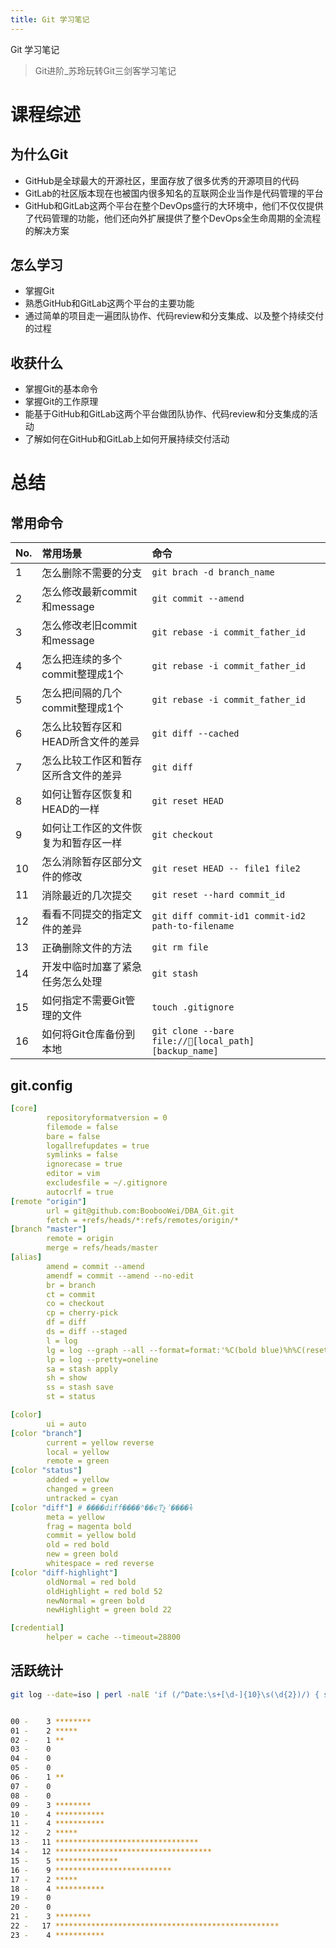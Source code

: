 ```yaml
---
title: Git 学习笔记
---
```


Git 学习笔记

> Git进阶_苏玲玩转Git三剑客学习笔记

# 课程综述

## 为什么Git

* GitHub是全球最大的开源社区，里面存放了很多优秀的开源项目的代码
* GitLab的社区版本现在也被国内很多知名的互联网企业当作是代码管理的平台
* GitHub和GitLab这两个平台在整个DevOps盛行的大环境中，他们不仅仅提供了代码管理的功能，他们还向外扩展提供了整个DevOps全生命周期的全流程的解决方案

## 怎么学习

* 掌握Git
* 熟悉GitHub和GitLab这两个平台的主要功能
* 通过简单的项目走一遍团队协作、代码review和分支集成、以及整个持续交付的过程

## 收获什么

* 掌握Git的基本命令
* 掌握Git的工作原理
* 能基于GitHub和GitLab这两个平台做团队协作、代码review和分支集成的活动
* 了解如何在GitHub和GitLab上如何开展持续交付活动


# 总结

## 常用命令

|No.|常用场景|命令|
|:--|:--|:--|
|1|怎么删除不需要的分支|`git brach -d branch_name`|
|2|怎么修改最新commit和message|`git commit --amend`|
|3|怎么修改老旧commit和message|`git rebase -i commit_father_id`|
|4|怎么把连续的多个commit整理成1个|`git rebase -i commit_father_id`|
|5|怎么把间隔的几个commit整理成1个|`git rebase -i commit_father_id`|
|6|怎么比较暂存区和HEAD所含文件的差异|`git diff --cached`|
|7|怎么比较工作区和暂存区所含文件的差异|`git diff`|
|8|如何让暂存区恢复和HEAD的一样|`git reset HEAD`|
|9|如何让工作区的文件恢复为和暂存区一样|`git checkout`|
|10|怎么消除暂存区部分文件的修改|`git reset HEAD -- file1 file2`|
|11|消除最近的几次提交|`git reset --hard commit_id`|
|12|看看不同提交的指定文件的差异|`git diff commit-id1 commit-id2 path-to-filename`|
|13|正确删除文件的方法|`git rm file`|
|14|开发中临时加塞了紧急任务怎么处理|`git stash`|
|15|如何指定不需要Git管理的文件|`touch .gitignore`|
|16|如何将Git仓库备份到本地|`git clone --bare file://[local_path] [backup_name]`|


## git.config

```yaml
[core]
        repositoryformatversion = 0
        filemode = false
        bare = false
        logallrefupdates = true
        symlinks = false
        ignorecase = true
        editor = vim
        excludesfile = ~/.gitignore
        autocrlf = true
[remote "origin"]
        url = git@github.com:BoobooWei/DBA_Git.git
        fetch = +refs/heads/*:refs/remotes/origin/*
[branch "master"]
        remote = origin
        merge = refs/heads/master
[alias]
        amend = commit --amend
        amendf = commit --amend --no-edit
        br = branch
        ct = commit
        co = checkout
        cp = cherry-pick
        df = diff
        ds = diff --staged
        l = log
        lg = log --graph --all --format=format:'%C(bold blue)%h%C(reset) - %C(bold green)(%ar)%C(reset) %C(white)%s%C(reset) %C(bold white)�� %an%C(reset)%C(bold yellow)%d%C(reset)' --abbrev-commit --date=relative
        lp = log --pretty=oneline
        sa = stash apply
        sh = show
        ss = stash save
        st = status

[color]
        ui = auto
[color "branch"]
        current = yellow reverse
        local = yellow
        remote = green
[color "status"]
        added = yellow
        changed = green
        untracked = cyan
[color "diff"] # ��ִ��diff����ʱ��ϵͳչʾ����ɫ
        meta = yellow
        frag = magenta bold
        commit = yellow bold
        old = red bold
        new = green bold
        whitespace = red reverse
[color "diff-highlight"]
        oldNormal = red bold
        oldHighlight = red bold 52
        newNormal = green bold
        newHighlight = green bold 22

[credential]
        helper = cache --timeout=28800
```

## 活跃统计

```bash
git log --date=iso | perl -nalE 'if (/^Date:\s+[\d-]{10}\s(\d{2})/) { say $1+0 }' | sort | uniq -c|perl -MList::Util=max -nalE '$h{$F[1]} = $F[0]; }{ $m = max values %h; foreach (0..23) { $h{$_} = 0 if not exists $h{$_} } foreach (sort {$a <=> $b } keys %h) { say sprintf "%02d - %4d %s", $_, $h{$_}, "*"x ($h{$_} / $m * 50); }'


00 -    3 ********
01 -    2 *****
02 -    1 **
03 -    0
04 -    0
05 -    0
06 -    1 **
07 -    0
08 -    0
09 -    3 ********
10 -    4 ***********
11 -    4 ***********
12 -    2 *****
13 -   11 ********************************
14 -   12 ***********************************
15 -    5 **************
16 -    9 **************************
17 -    2 *****
18 -    4 ***********
19 -    0
20 -    0
21 -    3 ********
22 -   17 **************************************************
23 -    4 ***********
```
